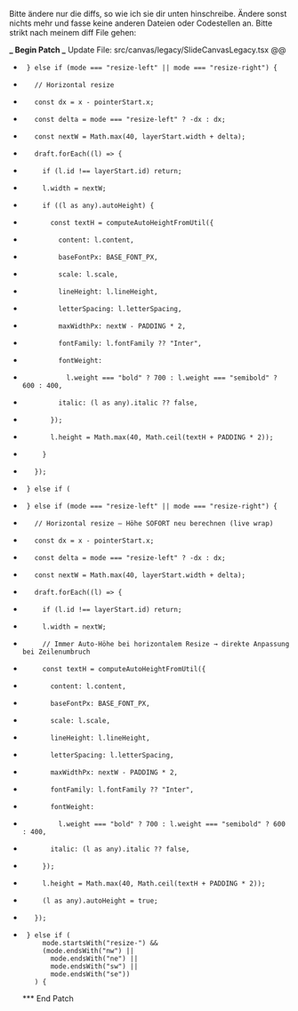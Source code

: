 Bitte ändere nur die diffs, so wie ich sie dir unten hinschreibe. Ändere sonst nichts mehr und fasse keine anderen Dateien oder Codestellen an. Bitte strikt nach meinem diff File gehen:

**_ Begin Patch
_** Update File: src/canvas/legacy/SlideCanvasLegacy.tsx
@@

-      } else if (mode === "resize-left" || mode === "resize-right") {
-        // Horizontal resize
-        const dx = x - pointerStart.x;
-        const delta = mode === "resize-left" ? -dx : dx;
-        const nextW = Math.max(40, layerStart.width + delta);
-        draft.forEach((l) => {
-          if (l.id !== layerStart.id) return;
-          l.width = nextW;
-          if ((l as any).autoHeight) {
-            const textH = computeAutoHeightFromUtil({
-              content: l.content,
-              baseFontPx: BASE_FONT_PX,
-              scale: l.scale,
-              lineHeight: l.lineHeight,
-              letterSpacing: l.letterSpacing,
-              maxWidthPx: nextW - PADDING * 2,
-              fontFamily: l.fontFamily ?? "Inter",
-              fontWeight:
-                l.weight === "bold" ? 700 : l.weight === "semibold" ? 600 : 400,
-              italic: (l as any).italic ?? false,
-            });
-            l.height = Math.max(40, Math.ceil(textH + PADDING * 2));
-          }
-        });
-      } else if (

*      } else if (mode === "resize-left" || mode === "resize-right") {
*        // Horizontal resize – Höhe SOFORT neu berechnen (live wrap)
*        const dx = x - pointerStart.x;
*        const delta = mode === "resize-left" ? -dx : dx;
*        const nextW = Math.max(40, layerStart.width + delta);
*        draft.forEach((l) => {
*          if (l.id !== layerStart.id) return;
*          l.width = nextW;
*          // Immer Auto-Höhe bei horizontalem Resize → direkte Anpassung bei Zeilenumbruch
*          const textH = computeAutoHeightFromUtil({
*            content: l.content,
*            baseFontPx: BASE_FONT_PX,
*            scale: l.scale,
*            lineHeight: l.lineHeight,
*            letterSpacing: l.letterSpacing,
*            maxWidthPx: nextW - PADDING * 2,
*            fontFamily: l.fontFamily ?? "Inter",
*            fontWeight:
*              l.weight === "bold" ? 700 : l.weight === "semibold" ? 600 : 400,
*            italic: (l as any).italic ?? false,
*          });
*          l.height = Math.max(40, Math.ceil(textH + PADDING * 2));
*          (l as any).autoHeight = true;
*        });
*      } else if (
           mode.startsWith("resize-") &&
           (mode.endsWith("nw") ||
             mode.endsWith("ne") ||
             mode.endsWith("sw") ||
             mode.endsWith("se"))
         ) {
  \*\*\* End Patch
